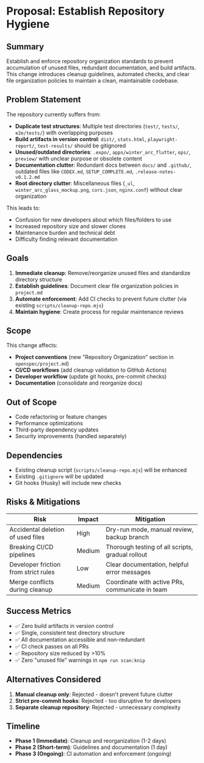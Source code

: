 # Proposal: Establish Repository Hygiene

## Summary
Establish and enforce repository organization standards to prevent accumulation of unused files, redundant documentation, and build artifacts. This change introduces cleanup guidelines, automated checks, and clear file organization policies to maintain a clean, maintainable codebase.

## Problem Statement
The repository currently suffers from:
- **Duplicate test structures**: Multiple test directories (`test/`, `tests/`, `e2e/tests/`) with overlapping purposes
- **Build artifacts in version control**: `dist/`, `stats.html`, `playwright-report/`, `test-results/` should be gitignored
- **Unused/outdated directories**: `.expo/`, `apps/winter_arc_flutter`, `ops/`, `preview/` with unclear purpose or obsolete content
- **Documentation clutter**: Redundant docs between `docs/` and `.github/`, outdated files like `CODEX.md`, `SETUP_COMPLETE.md`, `.release-notes-v0.1.2.md`
- **Root directory clutter**: Miscellaneous files (`_ul`, `winter_arc_glass_mockup.png`, `cors.json`, `nginx.conf`) without clear organization

This leads to:
- Confusion for new developers about which files/folders to use
- Increased repository size and slower clones
- Maintenance burden and technical debt
- Difficulty finding relevant documentation

## Goals
1. **Immediate cleanup**: Remove/reorganize unused files and standardize directory structure
2. **Establish guidelines**: Document clear file organization policies in `project.md`
3. **Automate enforcement**: Add CI checks to prevent future clutter (via existing `scripts/cleanup-repo.mjs`)
4. **Maintain hygiene**: Create process for regular maintenance reviews

## Scope
This change affects:
- **Project conventions** (new "Repository Organization" section in `openspec/project.md`)
- **CI/CD workflows** (add cleanup validation to GitHub Actions)
- **Developer workflow** (update git hooks, pre-commit checks)
- **Documentation** (consolidate and reorganize docs)

## Out of Scope
- Code refactoring or feature changes
- Performance optimizations
- Third-party dependency updates
- Security improvements (handled separately)

## Dependencies
- Existing cleanup script (`scripts/cleanup-repo.mjs`) will be enhanced
- Existing `.gitignore` will be updated
- Git hooks (Husky) will include new checks

## Risks & Mitigations
| Risk | Impact | Mitigation |
|------|--------|------------|
| Accidental deletion of used files | High | Dry-run mode, manual review, backup branch |
| Breaking CI/CD pipelines | Medium | Thorough testing of all scripts, gradual rollout |
| Developer friction from strict rules | Low | Clear documentation, helpful error messages |
| Merge conflicts during cleanup | Medium | Coordinate with active PRs, communicate in team |

## Success Metrics
- ✅ Zero build artifacts in version control
- ✅ Single, consistent test directory structure
- ✅ All documentation accessible and non-redundant
- ✅ CI check passes on all PRs
- ✅ Repository size reduced by >10%
- ✅ Zero "unused file" warnings in `npm run scan:knip`

## Alternatives Considered
1. **Manual cleanup only**: Rejected - doesn't prevent future clutter
2. **Strict pre-commit hooks**: Rejected - too disruptive for developers
3. **Separate cleanup repository**: Rejected - unnecessary complexity

## Timeline
- **Phase 1 (Immediate)**: Cleanup and reorganization (1-2 days)
- **Phase 2 (Short-term)**: Guidelines and documentation (1 day)
- **Phase 3 (Ongoing)**: CI automation and enforcement (ongoing)
